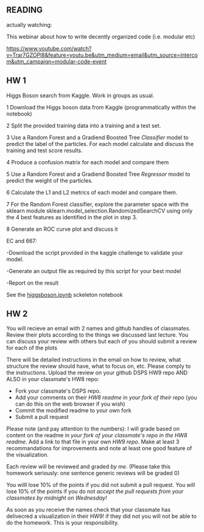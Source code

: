 ## READING
actually watching: 

This webinar about how to write decently organized code (i.e. modular etc)

https://www.youtube.com/watch?v=Trar7GZOPl8&feature=youtu.be&utm_medium=email&utm_source=intercom&utm_campaign=modular-code-event


##  HW 1

Higgs Boson search from Kaggle. Work in groups as usual.

1 Download the Higgs boson data from Kaggle (programmatically within the notebook)

2 Split the provided training data into a training and a test set. 

3 Use a Random Forest and a Gradiend Boosted Tree *Classifier* model to predict the label of the particles.
For each model calculate and discuss the training and test score results.

4 Produce a confusion matrix for each model and compare them

5 Use a Random Forest and a Gradiend Boosted Tree *Regressor* model to predict the weight of the particles.
 
6 Calculate the L1 and L2 metrics of each model and compare them.

7 For the Random Forest classifier, explore the parameter space with the sklearn module sklearn.model_selection.RandomizedSearchCV using only the 4 best features as identified in the plot in step 3.

8 Generate an ROC curve plot and discuss it

EC and 667: 
     
   -Download the script provided in the kaggle challenge to validate your model. 

   -Generate an output file as required by this script for your best model
   
   -Report on the result
   
See the [higgsboson.ipynb](higgsboson.ipynb) sckeleton notebook



## HW 2
You will recieve an email with 2 names and github handles of classmates. Review their plots according to the things we discussed last lecture. You can discuss your review with others but each of you should submit a review for each of the plots

There will be detailed instructions in the email on how to review, what structure the review should have, what to focus on, etc. Please comply to the instructions. Upload the review on your github DSPS HW9 repo AND ALSO in your classmate's HW8 repo: 
- Fork your classmate's DSPS repo.
- Add your comments on their *HW8 readme* in *your fork of their repo* (you can do this on the web browser if you wish)
- Commit the modified readme to your own fork
- Submit a pull request 

Please note (and pay attention to the numbers): I will grade based on content on the readme in *your fork of your classmate's repo in the HW8 readme*. Add a link to that file in your own *HW9 repo*. 
Make at least 3 recommandations for improvements and note at least one good feature of the visualization. 

Each review will be reviewed and graded *by me*. (Please take this homework seriously: one sentence generic reviews will be graded 0)

You willl lose 10% of the points if you did not submit a pull request. 
You will lose 10% of the points if you do not *accept the pull requests from your classmates by midnight on Wednesday!*

As soon as you receive the names check that your classmate has delivecred a visualization in their HW9! if they did not you will not be able to do the homework. This is your responsibility. 

